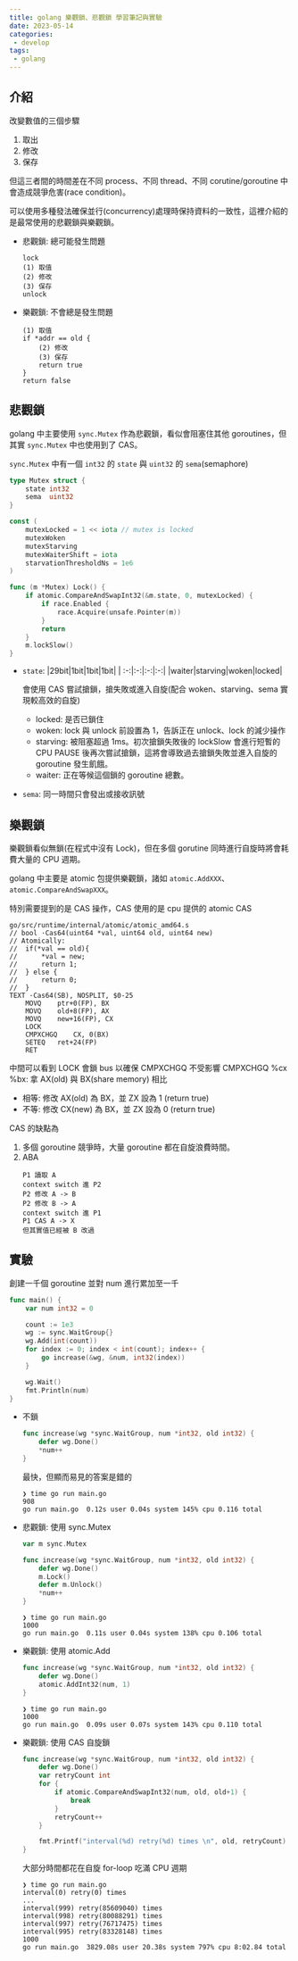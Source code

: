 ```yaml
---
title: golang 樂觀鎖、悲觀鎖 學習筆記與實驗
date: 2023-05-14
categories:
 - develop
tags:
 - golang
---
```


## 介紹

改變數值的三個步驟
1. 取出
2. 修改
3. 保存

但這三者間的時間差在不同 process、不同 thread、不同 corutine/goroutine 中會造成競爭危害(race condition)。

可以使用多種發法確保並行(concurrency)處理時保持資料的一致性，這裡介紹的是最常使用的悲觀鎖與樂觀鎖。

- 悲觀鎖: 總可能發生問題
    ```
    lock
    (1) 取值
    (2) 修改
    (3) 保存
    unlock
    ```
- 樂觀鎖: 不會總是發生問題
    ```
    (1) 取值
    if *addr == old {
        (2) 修改
        (3) 保存
        return true
    }
    return false
    ```

## 悲觀鎖

golang 中主要使用 `sync.Mutex` 作為悲觀鎖，看似會阻塞住其他 goroutines，但其實 `sync.Mutex` 中也使用到了 CAS。

`sync.Mutex` 中有一個 `int32` 的 `state` 與 `uint32` 的 `sema`(semaphore)

```go
type Mutex struct {
	state int32
	sema  uint32
}

const (
	mutexLocked = 1 << iota // mutex is locked
	mutexWoken
	mutexStarving
	mutexWaiterShift = iota
    starvationThresholdNs = 1e6
)

func (m *Mutex) Lock() {
	if atomic.CompareAndSwapInt32(&m.state, 0, mutexLocked) {
		if race.Enabled {
			race.Acquire(unsafe.Pointer(m))
		}
		return
	}
	m.lockSlow()
}
```

- `state`:
    |29bit|1bit|1bit|1bit|
    | :-:|:-:|:-:|:-:|
    |waiter|starving|woken|locked|

    會使用 CAS 嘗試搶鎖，搶失敗或進入自旋(配合 woken、starving、sema 實現較高效的自旋)
    - locked: 是否已鎖住
    - woken: lock 與 unlock 前設置為 1，告訴正在 unlock、lock 的減少操作
    - starving: 被阻塞超過 1ms。初次搶鎖失敗後的 lockSlow 會進行短暫的 CPU PAUSE 後再次嘗試搶鎖，這將會導致過去搶鎖失敗並進入自旋的 goroutine 發生飢餓。
    - waiter: 正在等候這個鎖的 goroutine 總數。
- `sema`: 同一時間只會發出或接收訊號

## 樂觀鎖

樂觀鎖看似無鎖(在程式中沒有 Lock)，但在多個 gorutine 同時進行自旋時將會耗費大量的 CPU 週期。

golang 中主要是 atomic 包提供樂觀鎖，諸如 `atomic.AddXXX`、`atomic.CompareAndSwapXXX`。

特別需要提到的是 CAS 操作，CAS 使用的是 cpu 提供的 atomic CAS

```assembly
go/src/runtime/internal/atomic/atomic_amd64.s
// bool	·Cas64(uint64 *val, uint64 old, uint64 new)
// Atomically:
//	if(*val == old){
//		*val = new;
//		return 1;
//	} else {
//		return 0;
//	}
TEXT ·Cas64(SB), NOSPLIT, $0-25
	MOVQ	ptr+0(FP), BX
	MOVQ	old+8(FP), AX
	MOVQ	new+16(FP), CX
	LOCK
	CMPXCHGQ	CX, 0(BX)
	SETEQ	ret+24(FP)
	RET
```

中間可以看到 LOCK 會鎖 bus 以確保 CMPXCHGQ 不受影響
CMPXCHGQ %cx %bx:
拿 AX(old) 與 BX(share memory) 相比
- 相等: 修改 AX(old) 為 BX，並 ZX 設為 1 (return true)
- 不等: 修改 CX(new) 為 BX，並 ZX 設為 0 (return true)

CAS 的缺點為
1. 多個 goroutine 競爭時，大量 goroutine 都在自旋浪費時間。
2. ABA
    ```
    P1 讀取 A
    context switch 進 P2
    P2 修改 A -> B
    P2 修改 B -> A
    context switch 進 P1
    P1 CAS A -> X
    但其實值已經被 B 改過
    ```

## 實驗

創建一千個 goroutine 並對 num 進行累加至一千

```go
func main() {
	var num int32 = 0

	count := 1e3
	wg := sync.WaitGroup{}
	wg.Add(int(count))
	for index := 0; index < int(count); index++ {
		go increase(&wg, &num, int32(index))
	}

	wg.Wait()
	fmt.Println(num)
}
```

- 不鎖
    ```go
    func increase(wg *sync.WaitGroup, num *int32, old int32) {
        defer wg.Done()
        *num++
    }    
    ```

    最快，但顯而易見的答案是錯的

    ```shell
    ❯ time go run main.go
    908
    go run main.go  0.12s user 0.04s system 145% cpu 0.116 total
    ```

- 悲觀鎖: 使用 sync.Mutex
    ```go
    var m sync.Mutex

    func increase(wg *sync.WaitGroup, num *int32, old int32) {
        defer wg.Done()
        m.Lock()
        defer m.Unlock()
        *num++
    }
    ```

    ```shell
    ❯ time go run main.go
    1000
    go run main.go  0.11s user 0.04s system 138% cpu 0.106 total
    ```    

- 樂觀鎖: 使用 atomic.Add
    ```go
    func increase(wg *sync.WaitGroup, num *int32, old int32) {
        defer wg.Done()
        atomic.AddInt32(num, 1)
    }
    ```

    ```shell
    ❯ time go run main.go
    1000
    go run main.go  0.09s user 0.07s system 143% cpu 0.110 total
    ```

- 樂觀鎖: 使用 CAS 自旋鎖
    ```go
    func increase(wg *sync.WaitGroup, num *int32, old int32) {
        defer wg.Done()
        var retryCount int
        for {
            if atomic.CompareAndSwapInt32(num, old, old+1) {
                break
            }
            retryCount++
        }

        fmt.Printf("interval(%d) retry(%d) times \n", old, retryCount)
    }
    ```

    大部分時間都花在自旋 for-loop 吃滿 CPU 週期

    ```shell
    ❯ time go run main.go
    interval(0) retry(0) times
    ...
    interval(999) retry(85609040) times
    interval(998) retry(80088291) times 
    interval(997) retry(76717475) times 
    interval(995) retry(83328148) times 
    1000
    go run main.go  3829.08s user 20.38s system 797% cpu 8:02.84 total
    ```
